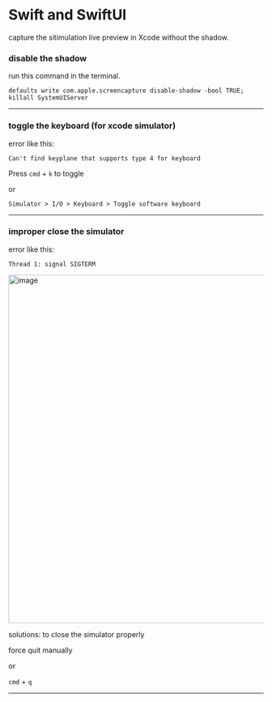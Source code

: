 # Swift and SwiftUI

capture the sitimulation live preview in Xcode without the shadow.

### disable the shadow
  run this command in the terminal.
  ```
  defaults write com.apple.screencapture disable-shadow -bool TRUE; killall SystemUIServer
  ```
---
### toggle the keyboard (for xcode simulator)
  error like this: 
  ```
  Can't find keyplane that supports type 4 for keyboard
  ```
  
  Press `cmd` + `k` to toggle
  
  or
  
  `Simulator > I/O > Keyboard > Toggle software keyboard`
  
---
### improper close the simulator
   error like this:
   ```
   Thread 1: signal SIGTERM
   ```
   <img width="688" alt="image" src="https://user-images.githubusercontent.com/88821578/229178190-121b0d17-03bd-4314-81fc-d880dd27cb59.png">
  
  solutions: to close the simulator properly
  
  force quit manually
  
  or 
  
  `cmd` + `q`
  
---
